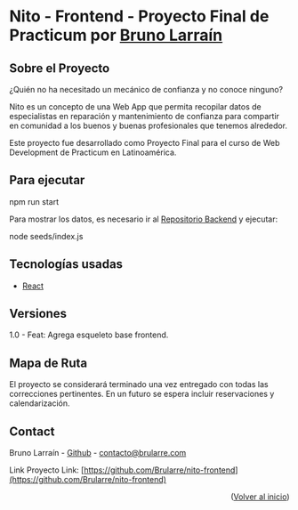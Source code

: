 <div id="#inicio"></div>

# Nito - Frontend - Proyecto Final de Practicum por <a href="https://github.com/brularre/">Bruno Larraín</a>

## Sobre el Proyecto

¿Quién no ha necesitado un mecánico de confianza y no conoce ninguno?

Nito es un concepto de una Web App que permita recopilar datos de especialistas en reparación y mantenimiento de confianza para compartir en comunidad a los buenos y buenas profesionales que tenemos alrededor.

Este proyecto fue desarrollado como Proyecto Final para el curso de Web Development de Practicum en Latinoamérica.

## Para ejecutar

npm run start

Para mostrar los datos, es necesario ir al [Repositorio Backend](https://github.com/Brularre/nito-backend) y ejecutar:

node seeds/index.js

## Tecnologías usadas

- [React](https://reactjs.org/)

## Versiones

1.0 - Feat: Agrega esqueleto base frontend.

## Mapa de Ruta

El proyecto se considerará terminado una vez entregado con todas las correcciones pertinentes. En un futuro se espera incluir reservaciones y calendarización.

## Contact

Bruno Larraín - [Github](https://github.com/Brularre/) - contacto@brularre.com

Link Proyecto Link: [https://github.com/Brularre/nito-frontend](https://github.com/Brularre/nito-frontend)

<p align="right">(<a href="#inicio">Volver al inicio</a>)</p>
